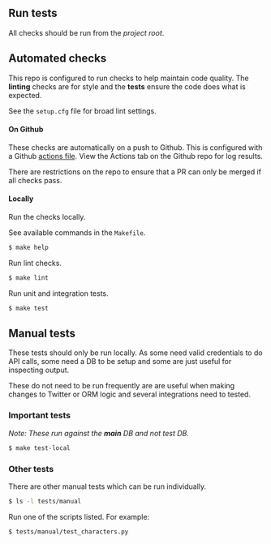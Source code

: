 ## Run tests

All checks should be run from the _project root_.

## Automated checks

This repo is configured to run checks to help maintain code quality. The **linting** checks are for style and the **tests** ensure the code does what is expected.

See the `setup.cfg` file for broad lint settings.

#### On Github

These checks are automatically on a push to Github. This is configured with a Github [actions file](https://github.com/MichaelCurrin/twitterverse/blob/master/.github/workflows/pythonapp.yml). View the Actions tab on the Github repo for log results.

There are restrictions on the repo to ensure that a PR can only be merged if all checks pass.

#### Locally

Run the checks locally.

See available commands in the `Makefile`.

```bash
$ make help
```

Run lint checks.

```bash
$ make lint
```

Run unit and integration tests.

```bash
$ make test
```

## Manual tests

These tests should only be run locally. As some need valid credentials to do API calls, some need a DB to be setup and some are just useful for inspecting output.

These do not need to be run frequently are are useful when making changes to Twitter or ORM logic and several integrations need to tested.

### Important tests

_Note: These run against the **main** DB and not test DB._

```bash
$ make test-local
```

### Other tests

There are other manual tests which can be run individually.

```bash
$ ls -l tests/manual
```

Run one of the scripts listed. For example:

```bash
$ tests/manual/test_characters.py
```
